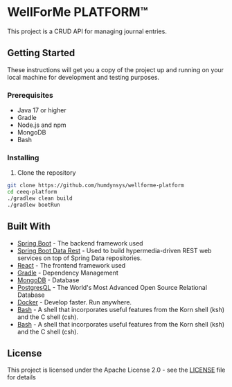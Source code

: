 
# WellForMe PLATFORM™

This project is a CRUD API for managing journal entries.

## Getting Started

These instructions will get you a copy of the project up and running on your local machine for development and testing purposes.

### Prerequisites

- Java 17 or higher
- Gradle
- Node.js and npm
- MongoDB
- Bash

### Installing

1. Clone the repository

```bash
git clone https://github.com/humdynsys/wellforme-platform
cd ceeq-platform
./gradlew clean build
./gradlew bootRun
```

## Built With

* [Spring Boot](https://spring.io/projects/spring-boot) - The backend framework used
* [Spring Boot Data Rest](https://spring.io/projects/spring-data-rest) - Used to build hypermedia-driven REST web services on top of Spring Data repositories.
* [React](https://reactjs.org/) - The frontend framework used
* [Gradle]([https://gradle.org/](https://gradle.org/)) - Dependency Management
* [MongoDB](https://www.mongodb.com/) - Database
* [PostgresQL](https://www.postgresql.org/) - The World's Most Advanced Open Source Relational Database 
* [Docker](https://www.docker.com/) - Develop faster. Run anywhere.
* [Bash](https://www.gnu.org/software/bash/) - A shell that incorporates useful features from the Korn shell (ksh) and the C shell (csh).
* [Bash](https://www.gnu.org/software/bash/) - A shell that incorporates useful features from the Korn shell (ksh) and the C shell (csh).

## License

This project is licensed under the Apache License 2.0 - see the [LICENSE](LICENSE) file for details
